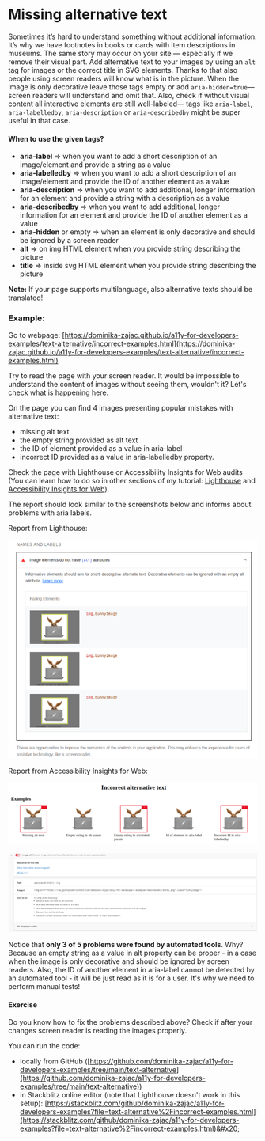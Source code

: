 # Missing alternative text

Sometimes it’s hard to understand something without additional information. It’s why we have footnotes in books or cards with item descriptions in museums. The same story may occur on your site — especially if we remove their visual part. Add alternative text to your images by using an `alt` tag for images or the correct title in SVG elements. Thanks to that also people using screen readers will know what is in the picture. When the image is only decorative leave those tags empty or add `aria-hidden=true`— screen readers will understand and omit that. Also, check if without visual content all interactive elements are still well-labeled— tags like `aria-label`, `aria-labelledby`, `aria-description` or `aria-describedby` might be super useful in that case.

#### When to use the given tags?

* **aria-label** => when you want to add a short description of an image/element and provide a string as a value
* **aria-labelledby** => when you want to add a short description of an image/element and provide the ID of another element as a value&#x20;
* **aria-description** => when you want to add additional, longer information for an element and provide a string with a description as a value
* **aria-describedby** => when you want to add additional, longer information for an element and provide the ID of another element as a value&#x20;
* **aria-hidden** or empty => when an element is only decorative and should be ignored by a screen reader
* **alt** => on img HTML element when you provide string describing the picture
* **title** => inside svg HTML element when you provide string describing the picture

**Note:** If your page supports multilanguage, also alternative texts should be translated!

### **Example:**

Go to webpage: [https://dominika-zajac.github.io/a11y-for-developers-examples/text-alternative/incorrect-examples.html](https://dominika-zajac.github.io/a11y-for-developers-examples/text-alternative/incorrect-examples.html)

Try to read the page with your screen reader. It would be impossible to understand the content of images without seeing them, wouldn't it? Let's check what is happening here.

On the page you can find 4 images presenting popular mistakes with alternative text:

* missing alt text
* the empty string provided as alt text
* the ID of element provided as a value in aria-label
* incorrect ID provided as a value in aria-labelledby property.

Check the page with Lighthouse or Accessibility Insights for Web audits (You can learn how to do so in other sections of my tutorial: [Lighthouse](../useful-tools/lighthouse-audits.md) and [Accessibility Insights for Web](../useful-tools/accessibility-insights-for-web.md)).&#x20;

The report should look similar to the screenshots below and informs about problems with aria labels.



Report from Lighthouse:

![Example of a report from Lighthouse with info about problems with an alternative textnananana](<../../.gitbook/assets/image (3).png>)

Report from Accessibility Insights for Web:

![5 images of a bunny in front of the computer. The first, third, and fifth items have a red border and exclamation mark in the top right corner.](../../.gitbook/assets/image.png)

![Example of a report from Accessibility Insights for web with info about problems with an alternative text](<../../.gitbook/assets/image (5).png>)

Notice that **only 3 of 5 problems were found by automated tools**. Why? Because an empty string as a value in alt property can be proper - in a case when the image is only decorative and should be ignored by screen readers. Also, the ID of another element in aria-label cannot be detected by an automated tool - it will be just read as it is for a user. It's why we need to perform manual tests!

#### Exercise

Do you know how to fix the problems described above? Check if after your changes screen reader is reading the images properly.&#x20;

You can run the code:

* locally from GitHub ([https://github.com/dominika-zajac/a11y-for-developers-examples/tree/main/text-alternative](https://github.com/dominika-zajac/a11y-for-developers-examples/tree/main/text-alternative))
* in Stackblitz online editor (note that Lighthouse doesn't work in this setup): [https://stackblitz.com/github/dominika-zajac/a11y-for-developers-examples?file=text-alternative%2Fincorrect-examples.html](https://stackblitz.com/github/dominika-zajac/a11y-for-developers-examples?file=text-alternative%2Fincorrect-examples.html)&#x20;





